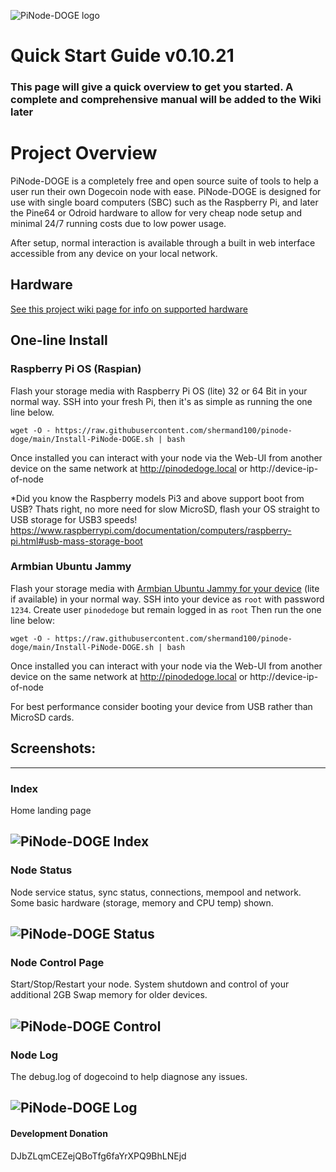 ![PiNode-DOGE logo](https://github.com/shermand100/pinode-doge/blob/main/Images/pinode-doge-banner.png)

# Quick Start Guide v0.10.21

### This page will give a quick overview to get you started. A complete and comprehensive manual will be added to the Wiki later

# Project Overview

PiNode-DOGE is a completely free and open source suite of tools to help a user run their own Dogecoin node with ease. PiNode-DOGE is designed for use with single board computers (SBC) such as the Raspberry Pi, and later the Pine64 or Odroid hardware to allow for very cheap node setup and minimal 24/7 running costs due to low power usage.

After setup, normal interaction is available through a built in web interface accessible from any device on your local network.

## Hardware

[See this project wiki page for info on supported hardware](https://github.com/shermand100/pinode-doge/wiki/Hardware)

## One-line Install
### Raspberry Pi OS (Raspian)
Flash your storage media with Raspberry Pi OS (lite) 32 or 64 Bit in your normal way. SSH into your fresh Pi, then it's as simple as running the one line below.

`wget -O - https://raw.githubusercontent.com/shermand100/pinode-doge/main/Install-PiNode-DOGE.sh | bash`

Once installed you can interact with your node via the Web-UI from another device on the same network at http://pinodedoge.local or http://device-ip-of-node

*Did you know the Raspberry models Pi3 and above support boot from USB? Thats right, no more need for slow MicroSD, flash your OS straight to USB storage for USB3 speeds!
https://www.raspberrypi.com/documentation/computers/raspberry-pi.html#usb-mass-storage-boot

### Armbian Ubuntu Jammy
Flash your storage media with [Armbian Ubuntu Jammy for your device](https://www.armbian.com/download/) (lite if available) in your normal way. SSH into your device as `root` with password `1234`. Create user `pinodedoge` but remain logged in as `root` Then run the one line below:

`wget -O - https://raw.githubusercontent.com/shermand100/pinode-doge/main/Install-PiNode-DOGE.sh | bash`

Once installed you can interact with your node via the Web-UI from another device on the same network at http://pinodedoge.local or http://device-ip-of-node

For best performance consider booting your device from USB rather than MicroSD cards.

## Screenshots:
---
### Index

Home landing page

![PiNode-DOGE Index](https://github.com/shermand100/pinode-doge/blob/main/Images/screenshots/index.png)
---
### Node Status

Node service status, sync status, connections, mempool and network. Some basic hardware (storage, memory and CPU temp) shown.

![PiNode-DOGE Status](https://github.com/shermand100/pinode-doge/blob/main/Images/screenshots/nodeStatus.png)
---
### Node Control Page

Start/Stop/Restart your node. System shutdown and control of your additional 2GB Swap memory for older devices.

![PiNode-DOGE Control](https://github.com/shermand100/pinode-doge/blob/main/Images/screenshots/nodeControl.png)
---
### Node Log

The debug.log of dogecoind to help diagnose any issues.

![PiNode-DOGE Log](https://github.com/shermand100/pinode-doge/blob/main/Images/screenshots/log.png)
---
#### Development Donation
DJbZLqmCEZejQBoTfg6faYrXPQ9BhLNEjd
